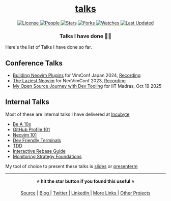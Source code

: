 <div align = "center">

<h1><a href="https://github.com/2kabhishek/talks">talks</a></h1>

<a href="https://github.com/2KAbhishek/talks/blob/main/LICENSE">
<img alt="License" src="https://img.shields.io/github/license/2kabhishek/talks?style=flat&color=eee&label="> </a>

<a href="https://github.com/2KAbhishek/talks/graphs/contributors">
<img alt="People" src="https://img.shields.io/github/contributors/2kabhishek/talks?style=flat&color=ffaaf2&label=People"> </a>

<a href="https://github.com/2KAbhishek/talks/stargazers">
<img alt="Stars" src="https://img.shields.io/github/stars/2kabhishek/talks?style=flat&color=98c379&label=Stars"></a>

<a href="https://github.com/2KAbhishek/talks/network/members">
<img alt="Forks" src="https://img.shields.io/github/forks/2kabhishek/talks?style=flat&color=66a8e0&label=Forks"> </a>

<a href="https://github.com/2KAbhishek/talks/watchers">
<img alt="Watches" src="https://img.shields.io/github/watchers/2kabhishek/talks?style=flat&color=f5d08b&label=Watches"> </a>

<a href="https://github.com/2KAbhishek/talks/pulse">
<img alt="Last Updated" src="https://img.shields.io/github/last-commit/2kabhishek/talks?style=flat&color=e06c75&label="> </a>

<h3>Talks I have done 🎁📢</h3>

</div>

Here's the list of Talks I have done so far.

## Conference Talks

- [Building Neovim Plugins](./decks/building-neovim-plugins.md) for VimConf Japan 2024, [Recording](https://youtu.be/2cFGmiDuNl4?si=quI43f2eapdq7lFu)
- [The Laziest Neovim](./decks/the-laziest-neovim.md) for NeoVimConf 2023, [Recording](https://youtu.be/FMa3eURbgQ8?si=buVkqTrUSWKgVcGU)
- [My Open Source Journey with Dev Tooling](./decks/my-oss-journey-with-dev-tooling.md) for IIT Madras, Oct 19 2025

## Internal Talks

Most of these are internal talks I have delivered at [Incubyte](https://incubyte.co)

- [Be A 10x](./decks/be-a-10x.md)
- [GitHub Profile 101](./decks/github-profile-101.md)
- [Neovim 101](./decks/neovim-101.md)
- [Dev Friendly Terminals](./decks/dev-friendly-terminals.md)
- [TDD](./decks/tdd.md)
- [Interactive Rebase Guide](./decks/interactive-rebase-guide.md)
- [Monitoring Strategy Foundations](./decks/monitoring-strategy-foundations.md)

My tool of choice to present these talks is [slides](https://github.com/maaslalani/slides) or [presenterm](https://github.com/mfontanini/presenterm)

<hr>

<div align="center">

<strong>⭐ hit the star button if you found this useful ⭐</strong><br>

<a href="https://github.com/2KAbhishek/talks">Source</a>
| <a href="https://2kabhishek.github.io/blog" target="_blank">Blog </a>
| <a href="https://twitter.com/2kabhishek" target="_blank">Twitter </a>
| <a href="https://linkedin.com/in/2kabhishek" target="_blank">LinkedIn </a>
| <a href="https://2kabhishek.github.io/links" target="_blank">More Links </a>
| <a href="https://2kabhishek.github.io/projects" target="_blank">Other Projects </a>

</div>
